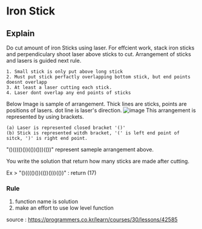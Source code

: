 Iron Stick
===

## Explain
Do cut amount of iron Sticks using laser. For effcient work, stack iron sticks and perpendiculary shoot laser above sticks to cut. Arrangement of sticks and lasers is guided next rule.

```
1. Small stick is only put above long stick
2. Must put stick perfactly overlapping bottom stick, but end points doesnt overlapp
3. At least a laser cutting each stick.
4. Laser dont overlap any end points of sticks
```

Below Image is sample of arrangement. Thick lines are sticks, points are positions of lasers. dot line is laser's direction.
![image](https://user-images.githubusercontent.com/26323486/76518047-c53f6580-64a1-11ea-955c-ce5e90ebde3d.png)
This arrangement is represented by using brackets.
```
(a) Laser is represented closed bracket '()'
(b) Stick is represented witdh bracket, '(' is left end point of sitck, ')' is right end point.
```

"()(((()())(())()))(())" represent sameple arrangement above.

You write the solution that return how many sticks are made after cutting.

Ex > "()(((()())(())()))(())"  : return (17)

### Rule
1. function name is solution
2. make an effort to use low level function 


source : https://programmers.co.kr/learn/courses/30/lessons/42585
